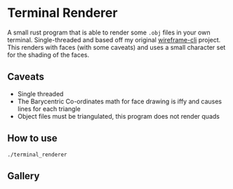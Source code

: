 # Terminal Renderer
A small rust program that is able to render some `.obj` files in your own terminal. Single-threaded and based off my original [wireframe-cli](https://github.com/jumpyjacko/wireframe-cli) project. This renders with faces (with some caveats) and uses a small character set for the shading of the faces.

## Caveats
- Single threaded
- The Barycentric Co-ordinates math for face drawing is iffy and causes lines for each triangle
- Object files must be triangulated, this program does not render quads

## How to use
`./terminal_renderer`

## Gallery

